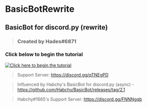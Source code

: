 # BasicBotRewrite

## BasicBot for discord.py (rewrite)

> ### Created by Hades#6871

### Click below to begin the tutorial

[![Click here to begin the tutorial](https://i1.wp.com/beebom.com/wp-content/uploads/2016/12/7-discord-bots-to-enhance-your-server.jpg?fit=700%2C400&ssl=1)](https://github.com/hades-99/BasicBotRewrite/wiki/Step-1)

> Support Server: https://discord.gg/qTNEgPD

> Influenced by Habchy's BasicBot for discord.py (async) - https://github.com/Habchy/BasicBot/releases/tag/2.1

> Habchy#1665's Support Server: https://discord.gg/FNNNgqb
